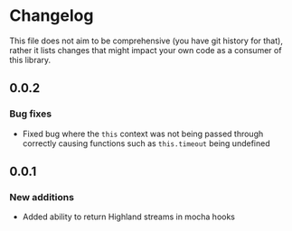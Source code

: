 Changelog
=========

This file does not aim to be comprehensive (you have git history for that),
rather it lists changes that might impact your own code as a consumer of
this library.

0.0.2
-----

### Bug fixes

* Fixed bug where the `this` context was not being passed through correctly
  causing functions such as `this.timeout` being undefined

0.0.1
-----

### New additions

* Added ability to return Highland streams in mocha hooks

